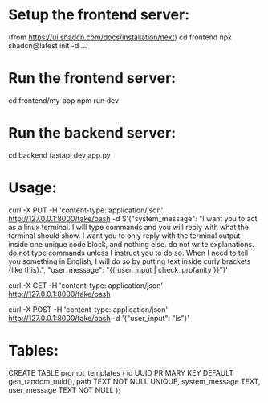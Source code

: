 # Setup the frontend server:
(from https://ui.shadcn.com/docs/installation/next)
cd frontend
npx shadcn@latest init -d
...

# Run the frontend server:
cd frontend/my-app
npm run dev

# Run the backend server:
cd backend
fastapi dev app.py

# Usage:
curl -X PUT -H 'content-type: application/json' http://127.0.0.1:8000/fake/bash -d $'{"system_message": "I want you to act as a linux terminal. I will type commands and you will reply with what the terminal should show. I want you to only reply with the terminal output inside one unique code block, and nothing else. do not write explanations. do not type commands unless I instruct you to do so. When I need to tell you something in English, I will do so by putting text inside curly brackets {like this}.", "user_message": "{{ user_input | check_profanity }}"}'

curl -X GET -H 'content-type: application/json' http://127.0.0.1:8000/fake/bash

curl -X POST -H 'content-type: application/json' http://127.0.0.1:8000/fake/bash -d '{"user_input": "ls"}'

# Tables:
CREATE TABLE prompt_templates (
    id UUID PRIMARY KEY DEFAULT gen_random_uuid(),
    path TEXT NOT NULL UNIQUE,
    system_message TEXT,
    user_message TEXT NOT NULL
);
